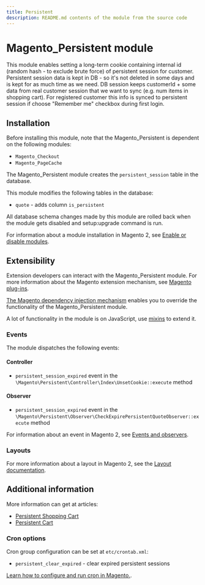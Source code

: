 ```yaml
---
title: Persistent
description: README.md contents of the module from the source code
---
```


# Magento_Persistent module

This module enables setting a long-term cookie containing internal id (random hash - to exclude brute
force) of persistent session for customer. Persistent session data is kept in DB - so it's not deleted in some days and is kept for
as much time as we need. DB session keeps customerId + some data from real customer session that we want to sync (e.g.
num items in shopping cart). For registered customer this info is synced to persistent session if choose "Remember me"
checkbox during first login.

## Installation

Before installing this module, note that the Magento_Persistent is dependent on the following modules:
- `Magento_Checkout`
- `Magento_PageCache`

The Magento_Persistent module creates the `persistent_session` table in the database.

This module modifies the following tables in the database:
- `quote` - adds column `is_persistent`

All database schema changes made by this module are rolled back when the module gets disabled and setup:upgrade command is run.

For information about a module installation in Magento 2, see [Enable or disable modules](https://devdocs.magento.com/guides/v2.4/install-gde/install/cli/install-cli-subcommands-enable.html).

## Extensibility

Extension developers can interact with the Magento_Persistent module. For more information about the Magento extension mechanism, see [Magento plug-ins](https://devdocs.magento.com/guides/v2.4/extension-dev-guide/plugins.html).

[The Magento dependency injection mechanism](https://devdocs.magento.com/guides/v2.4/extension-dev-guide/depend-inj.html) enables you to override the functionality of the Magento_Persistent module.

A lot of functionality in the module is on JavaScript, use [mixins](https://devdocs.magento.com/guides/v2.4/javascript-dev-guide/javascript/js_mixins.html) to extend it.

### Events

The module dispatches the following events:

#### Controller

- `persistent_session_expired` event in the `\Magento\Persistent\Controller\Index\UnsetCookie::execute` method

#### Observer

- `persistent_session_expired` event in the `\Magento\Persistent\Observer\CheckExpirePersistentQuoteObserver::execute` method

For information about an event in Magento 2, see [Events and observers](http://devdocs.magento.com/guides/v2.4/extension-dev-guide/events-and-observers.html#events).

### Layouts

For more information about a layout in Magento 2, see the [Layout documentation](https://devdocs.magento.com/guides/v2.4/frontend-dev-guide/layouts/layout-overview.html).

## Additional information

More information can get at articles:
- [Persistent Shopping Cart](https://docs.magento.com/user-guide/configuration/customers/persistent-shopping-cart.html)
- [Persistent Cart](https://docs.magento.com/user-guide/sales/cart-persistent.html)

### Cron options

Cron group configuration can be set at `etc/crontab.xml`:
- `persistent_clear_expired` - clear expired persistent sessions

[Learn how to configure and run cron in Magento.](http://devdocs.magento.com/guides/v2.4/config-guide/cli/config-cli-subcommands-cron.html).


